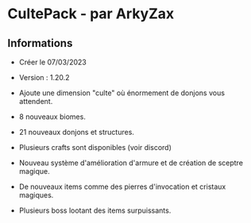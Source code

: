 # CultePack - par ArkyZax

## Informations

- Créer le 07/03/2023
- Version : 1.20.2

- Ajoute une dimension "culte" où énormement de donjons vous attendent.
- 8 nouveaux biomes.
- 21 nouveaux donjons et structures.
- Plusieurs crafts sont disponibles (voir discord)
- Nouveau système d'amélioration d'armure et de création de sceptre magique.
- De nouveaux items comme des pierres d'invocation et cristaux magiques.
- Plusieurs boss lootant des items surpuissants.
  
 
